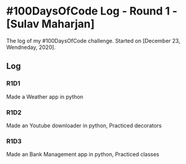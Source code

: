 # #100DaysOfCode Log - Round 1 - [Sulav Maharjan]

The log of my #100DaysOfCode challenge. Started on [December 23, Wendneday, 2020].

## Log

### R1D1 
Made a Weather app in python

### R1D2
Made an Youtube downloader in python, Practiced decorators

### R1D3
Made an Bank Management app in python, Practiced classes

